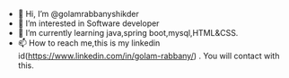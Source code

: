 - 👋 Hi, I’m @golamrabbanyshikder
- 👀 I’m interested in Software developer
- 🌱 I’m currently learning java,spring boot,mysql,HTML&CSS.
- 📫 How to reach me,this is my linkedin id(https://www.linkedin.com/in/golam-rabbany/) . You will contact with this.

<!---
golamrabbanyshikder/golamrabbanyshikder is a ✨ special ✨ repository because its `README.md` (this file) appears on your GitHub profile.
You can click the Preview link to take a look at your changes.
--->
